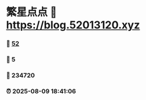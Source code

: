 # 繁星点点 :link: https://blog.52013120.xyz 
### :page_facing_up: [52](https://blog.52013120.xyz/tag.html) 
### :speech_balloon: 5 
### :hibiscus: 234720 
### :alarm_clock: 2025-08-09 18:41:06 

